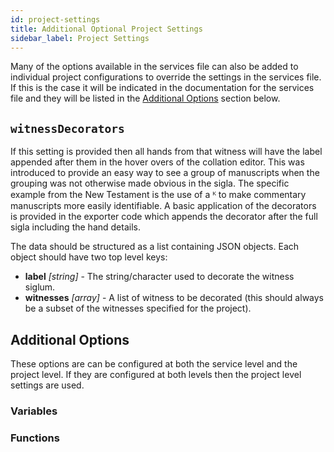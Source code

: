 ```yaml
---
id: project-settings
title: Additional Optional Project Settings
sidebar_label: Project Settings
---
```


Many of the options available in the services file can also be added to individual project configurations to override the settings in the services file. If this is the case it will be indicated in the documentation for the services file and they will be listed in the [Additional Options](#additional-options) section below.

## ```witnessDecorators```

If this setting is provided then all hands from that witness will have the label appended after them in the hover overs of the collation editor. This was introduced to provide an easy way to see a group of manuscripts when the grouping was not otherwise made obvious in the sigla. The specific example from the New Testament is the use of a ᴷ to make commentary manuscripts more easily identifiable. A basic application of the decorators is provided in the exporter code which appends the decorator after the full sigla including the hand details.

The data should be structured as a list containing JSON objects. Each object should have two top level keys:

- **label** *[string]* - The string/character used to decorate the witness siglum.
- **witnesses** *[array]* - A list of witness to be decorated (this should always be a subset of the witnesses specified for the project).

## Additional Options

These options are can be configured at both the service level and the project level. If they are configured at both levels
then the project level settings are used.

### Variables


### Functions


